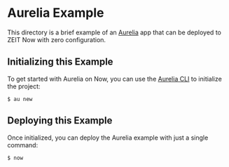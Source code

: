 # Aurelia Example

This directory is a brief example of an [Aurelia](https://aurelia.io/) app that can be deployed to ZEIT Now with zero configuration.

## Initializing this Example

To get started with Aurelia on Now, you can use the [Aurelia CLI](https://aurelia.io/docs/cli/basics/) to initialize the project:

```shell
$ au new
```

## Deploying this Example

Once initialized, you can deploy the Aurelia example with just a single command:

```shell
$ now
```
